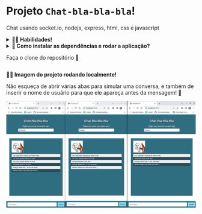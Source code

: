 # Projeto `Chat-bla-bla-bla`!
Chat usando socket.io, nodejs, express, html, css e javascript

<details>
  <summary><strong>👨‍💻 Habilidades!</strong></summary>

🚵 Habilidades exercitadas: </br>

-   Praticar `css`; </br>
-   Praticar `html`; </br>
-   Praticar `javascript`; </br>
-   Praticar `nodejs`; </br>
-   Praticar `socket.io`. </br>

</details>

<details>
  <summary>
    <b>👀 Como instalar as dependências e rodar a aplicação?</b>
        <p>Faça o clone do repositório 🍛</p>
  </summary>

Instale as dependências com o comando:

```bash
npm install ou npm i
```

Certifique-se de que tem o nodemon instalado na máquina, e rode esse comando para iniciar a aplicação:

```bash
npm start
```

Agora abra seu navegador em = http://localhost:5000

 Pronto !!! :)

</details>

<strong>👨‍💻 Imagem do projeto rodando localmente!</strong>
<p>Não esqueça de abrir várias abas para simular uma conversa,
e também de inserir o nome de usuário para que ele apareça antes da mensagem! 🍛</p>
  
![projeto-rodando](public/images/app-rodando.png)



